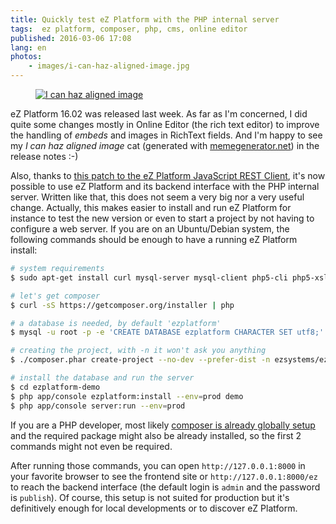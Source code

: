 ```yaml
---
title: Quickly test eZ Platform with the PHP internal server
tags:  ez platform, composer, php, cms, online editor
published: 2016-03-06 17:08
lang: en
photos:
    - images/i-can-haz-aligned-image.jpg
---
```


<figure class="object-left bordered">
    <a href="/images/i-can-haz-aligned-image.jpg">
    <img loading="lazy" src="/images/220x/i-can-haz-aligned-image.jpg" alt="I can haz aligned image">
    </a>
</figure>

eZ Platform 16.02 was
released last week.
As far as I'm concerned, I did quite some changes mostly in Online Editor (the
rich text editor) to improve the handling of *embeds* and images in RichText
fields. And I'm happy to see my *I can haz aligned image* cat (generated with
[memegenerator.net](http://memegenerator.net/instance/66845943)) in the release
notes :-)

Also, thanks to [this patch to the eZ Platform JavaScript REST
Client](https://github.com/ezsystems/ez-js-rest-client/pull/72), it's now
possible to use eZ Platform and its backend interface with the PHP internal
server. Written like that, this does not seem a very big nor a very useful
change. Actually, this makes easier to install and run eZ Platform for instance
to test the new version or even to start a project by not having to configure a
web server. If you are on an Ubuntu/Debian system, the following commands should
be enough to have a running eZ Platform install:

```bash
# system requirements
$ sudo apt-get install curl mysql-server mysql-client php5-cli php5-xsl php5-mysql php5-curl imagemagick

# let's get composer
$ curl -sS https://getcomposer.org/installer | php

# a database is needed, by default 'ezplatform'
$ mysql -u root -p -e 'CREATE DATABASE ezplatform CHARACTER SET utf8;'

# creating the project, with -n it won't ask you anything
$ ./composer.phar create-project --no-dev --prefer-dist -n ezsystems/ezplatform-demo

# install the database and run the server
$ cd ezplatform-demo
$ php app/console ezplatform:install --env=prod demo
$ php app/console server:run --env=prod
```

If you are a PHP developer, most likely [composer is already globally
setup](https://getcomposer.org/doc/00-intro.md#globally) and the required
package might also be already installed, so the first 2 commands might not even
be required.

After running those commands, you can open `http://127.0.0.1:8000` in your
favorite browser to see the frontend site or `http://127.0.0.1:8000/ez` to reach
the backend interface (the default login is `admin` and the password is
`publish`). Of course, this setup is not suited for production but it's
definitively enough for local developments or to discover eZ Platform.
